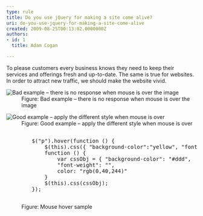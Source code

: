 ```yaml
---
type: rule
title: Do you use jQuery for making a site come alive?
uri: do-you-use-jquery-for-making-a-site-come-alive
created: 2009-08-25T00:13:02.0000000Z
authors:
- id: 1
  title: Adam Cogan

---
```




<span class='intro'> To please&#160;customers every business knows they need to keep their services and offerings fresh and up-to-date. The same is true for websites. In order to attract new traffic, we should make the website vivid. 
 </span>


  <dl class="badImage">
    <dt><img alt="Bad example – there is no response when mouse is over the image" src="/PublishingImages/OldFashionSite.jpg" /> </dt>
    <dd>Figure&#58; Bad example – there is no response when mouse is over the image </dd>
</dl>
<dl class="goodImage">
    <dt><img alt="Good example – apply the different style when mouse is over" src="/PublishingImages/NewFashionSite.jpg" /> </dt>
    <dd>Figure&#58; Good example – apply the different style when mouse is over </dd>
</dl>
<dl class="goodCode">
    <dt>
    <pre>        
        $(&quot;p&quot;).hover(function () &#123;
            $(this).css(&#123; &quot;background-color&quot;&#58;&quot;yellow&quot;, &quot;font-weight&quot;&#58;&quot;bolder&quot; &#125;); &#125;,
            function () &#123; 
                var cssObj = &#123; &quot;background-color&quot;&#58; &quot;#ddd&quot;, 
                &quot;font-weight&quot;&#58; &quot;&quot;, 
                color&#58; &quot;rgb(0,40,244)&quot;
            &#125;
            $(this).css(cssObj);
        &#125;); 
    </pre>
    </dt>
    <dd>Figure&#58; Mouse hover sample </dd>
</dl>



